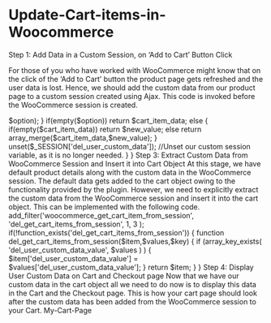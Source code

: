 # Update-Cart-items-in-Woocommerce

Step 1: Add Data in a Custom Session, on ‘Add to Cart’ Button Click

For those of you who have worked with WooCommerce might know that on the click of the ‘Add to Cart’ button the product page gets refreshed and the user data is lost. Hence, we should add the custom data from our product page to a custom session created using Ajax. This code is invoked before the WooCommerce session is created.

<?php
add_action('wp_ajax_del_add_user_custom_data_options', 'del_add_user_custom_data_options_callback');
add_action('wp_ajax_nopriv_del_add_user_custom_data_options', 'del_add_user_custom_data_options_callback');

function del_add_user_custom_data_options_callback()
{
      //Custom data - Sent Via AJAX post method
      $product_id = $_POST['id']; //This is product ID
      $user_custom_data_values =  $_POST['user_data']; //This is User custom value sent via AJAX
      session_start();
      $_SESSION['del_user_custom_data'] = $user_custom_data_values;
      die();
}
 
Step 2: Add Custom Data in WooCommerce Session

At this step, the WooCommerce session has been created and is now available for us to add our custom data. We use the following code to add the custom data from the session we have created into the WooCommerce session. At this step, our session is also unset since the data in it has been captured and it is not needed anymore.

add_filter('woocommerce_add_cart_item_data','del_add_item_data',1,2);

if(!function_exists('del_add_item_data'))
{
    function del_add_item_data($cart_item_data,$product_id)
    {
        /*Here, We are adding item in WooCommerce session with, del_user_custom_data_value name*/
        global $woocommerce;
        session_start();    
        if (isset($_SESSION['del_user_custom_data'])) {
            $option = $_SESSION['del_user_custom_data'];       
            $new_value = array('del_user_custom_data_value' => $option);
        }
        if(empty($option))
            return $cart_item_data;
        else
        {    
            if(empty($cart_item_data))
                return $new_value;
            else
                return array_merge($cart_item_data,$new_value);
        }
        unset($_SESSION['del_user_custom_data']); 
        //Unset our custom session variable, as it is no longer needed.
    }
}


Step 3: Extract Custom Data from WooCommerce Session and Insert it into Cart Object


At this stage, we have default product details along with the custom data in the WooCommerce session. The default data gets added to the cart object owing to the functionality provided by the plugin. However, we need to explicitly extract the custom data from the WooCommerce session and insert it into the cart object. This can be implemented with the following code.


add_filter('woocommerce_get_cart_item_from_session', 'del_get_cart_items_from_session', 1, 3 );
if(!function_exists('del_get_cart_items_from_session'))
{
    function del_get_cart_items_from_session($item,$values,$key)
    {
        if (array_key_exists( 'del_user_custom_data_value', $values ) )
        {
        $item['del_user_custom_data_value'] = $values['del_user_custom_data_value'];
        }       
        return $item;
    }
}


Step 4: Display User Custom Data on Cart and Checkout page


Now that we have our custom data in the cart object all we need to do now is to display this data in the Cart and the Checkout page. This is how your cart page should look after the custom data has been added from the WooCommerce session to your Cart. My-Cart-Page
